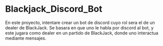 # Blackjack_Discord_Bot
En este proyecto, intentare crear un bot de discord cuyo rol sera el de un dealer de BlackJack. Se basara en que uno le habla por discord al bot, y este jugara como dealer en un partido de BlackJack, donde uno interactua mediante mensajes.
